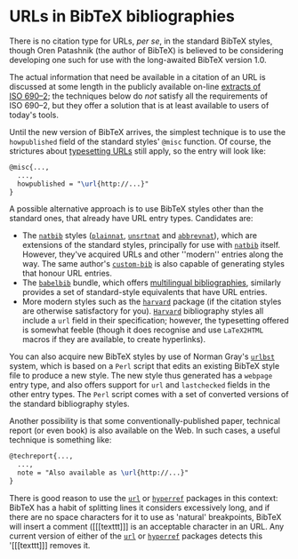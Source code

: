 # URLs in BibTeX bibliographies

There is no citation type for URLs, _per se_, in the
standard BibTeX styles, though Oren Patashnik (the author of
BibTeX) is believed to be considering developing one such for use
with the long-awaited BibTeX version&nbsp;1.0.

The actual information that need be available in a citation of an
URL is discussed at some length in the publicly available
on-line 
[extracts of ISO&nbsp;690&ndash;2](http://www.nlc-bnc.ca/iso/tc46sc9/standard/690-2e.htm);
the techniques below do _not_ satisfy all the requirements of
ISO&nbsp;690&ndash;2, but they offer a solution that is at least
available to users of today's tools.

Until the new version of BibTeX arrives, the simplest technique is
to use the `howpublished` field of the standard styles' `@misc`
function.  Of course, the strictures
about [typesetting URLs](./FAQ-setURL.html) still apply, so the
entry will look like:
```latex
@misc{...,
  ...,
  howpublished = "\url{http://...}"
}
```
A possible alternative approach is to use BibTeX styles other than
the standard ones, that already have URL entry types.
Candidates are:
  

-  The [`natbib`](http://ctan.org/pkg/natbib) styles ([`plainnat`](http://ctan.org/pkg/plainnat),
    [`unsrtnat`](http://ctan.org/pkg/unsrtnat) and [`abbrevnat`](http://ctan.org/pkg/abbrevnat)), which are extensions of
    the standard styles, principally for use with [`natbib`](http://ctan.org/pkg/natbib)
    itself.  However, they've acquired URLs and other ''modern''
    entries along the way.  The same author's [`custom-bib`](http://ctan.org/pkg/custom-bib) is
    also capable of generating styles that honour URL entries.
-  The [`babelbib`](http://ctan.org/pkg/babelbib) bundle, which offers 
    [multilingual bibliographies](./FAQ-i18nbib.html), similarly provides a
    set of standard-style equivalents that have URL entries.
-  More modern styles such as the [`harvard`](http://ctan.org/pkg/harvard) package (if the
    citation styles are otherwise satisfactory for you).
    [`Harvard`](http://ctan.org/pkg/Harvard) bibliography styles all include a `url`
    field in their specification; however, the typesetting offered is
    somewhat feeble (though it does recognise and use
    `LaTeX2HTML` macros if they are available, to create
    hyperlinks).

You can also acquire new BibTeX styles by use of Norman Gray's
[`urlbst`](http://ctan.org/pkg/urlbst) system, which is based on a `Perl` script
that edits an existing BibTeX style file to produce a new
style. The new style thus generated has a `webpage` entry type, and
also offers support for `url` and `lastchecked` fields
in the other entry types.  The `Perl` script comes with a set
of converted versions of the standard bibliography styles.

Another possibility is that some conventionally-published paper,
technical report (or even book) is also available on the Web.  In such
cases, a useful technique is something like:
```latex
@techreport{...,
  ...,
  note = "Also available as \url{http://...}"
}
```
There is good reason to use the [`url`](http://ctan.org/pkg/url) or [`hyperref`](http://ctan.org/pkg/hyperref)
packages in this context: BibTeX has a habit of splitting
lines it considers excessively long, and if there are no space
characters for it to use as 'natural' breakpoints, BibTeX will
insert a comment ([[[texttt]]]
is an acceptable character in an URL.  Any current version of
either of the [`url`](http://ctan.org/pkg/url) or [`hyperref`](http://ctan.org/pkg/hyperref) packages detects this
'[[[texttt]]]
removes it.

